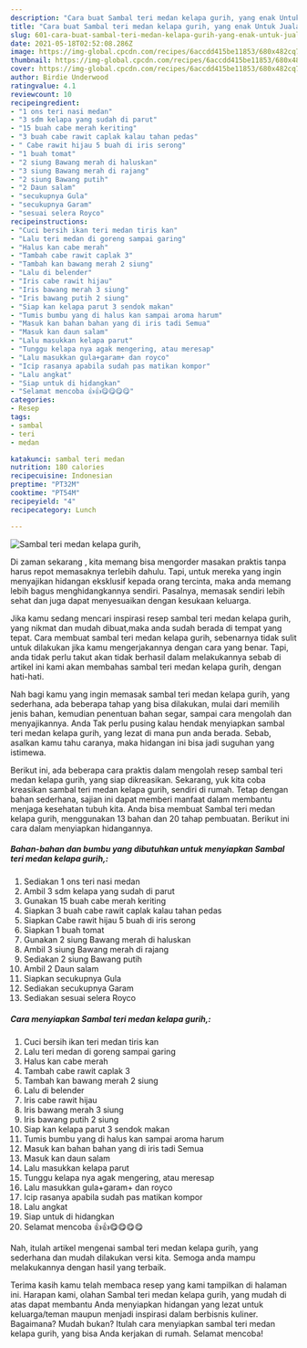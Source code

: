 ```yaml
---
description: "Cara buat Sambal teri medan kelapa gurih, yang enak Untuk Jualan"
title: "Cara buat Sambal teri medan kelapa gurih, yang enak Untuk Jualan"
slug: 601-cara-buat-sambal-teri-medan-kelapa-gurih-yang-enak-untuk-jualan
date: 2021-05-18T02:52:08.286Z
image: https://img-global.cpcdn.com/recipes/6accdd415be11853/680x482cq70/sambal-teri-medan-kelapa-gurih-foto-resep-utama.jpg
thumbnail: https://img-global.cpcdn.com/recipes/6accdd415be11853/680x482cq70/sambal-teri-medan-kelapa-gurih-foto-resep-utama.jpg
cover: https://img-global.cpcdn.com/recipes/6accdd415be11853/680x482cq70/sambal-teri-medan-kelapa-gurih-foto-resep-utama.jpg
author: Birdie Underwood
ratingvalue: 4.1
reviewcount: 10
recipeingredient:
- "1 ons teri nasi medan"
- "3 sdm kelapa yang sudah di parut"
- "15 buah cabe merah keriting"
- "3 buah cabe rawit caplak kalau tahan pedas"
- " Cabe rawit hijau 5 buah di iris serong"
- "1 buah tomat"
- "2 siung Bawang merah di haluskan"
- "3 siung Bawang merah di rajang"
- "2 siung Bawang putih"
- "2 Daun salam"
- "secukupnya Gula"
- "secukupnya Garam"
- "sesuai selera Royco"
recipeinstructions:
- "Cuci bersih ikan teri medan tiris kan"
- "Lalu teri medan di goreng sampai garing"
- "Halus kan cabe merah"
- "Tambah cabe rawit caplak 3"
- "Tambah kan bawang merah 2 siung"
- "Lalu di belender"
- "Iris cabe rawit hijau"
- "Iris bawang merah 3 siung"
- "Iris bawang putih 2 siung"
- "Siap kan kelapa parut 3 sendok makan"
- "Tumis bumbu yang di halus kan sampai aroma harum"
- "Masuk kan bahan bahan yang di iris tadi Semua"
- "Masuk kan daun salam"
- "Lalu masukkan kelapa parut"
- "Tunggu kelapa nya agak mengering, atau meresap"
- "Lalu masukkan gula+garam+ dan royco"
- "Icip rasanya apabila sudah pas matikan kompor"
- "Lalu angkat"
- "Siap untuk di hidangkan"
- "Selamat mencoba 👍👍😋😋😋😋"
categories:
- Resep
tags:
- sambal
- teri
- medan

katakunci: sambal teri medan 
nutrition: 180 calories
recipecuisine: Indonesian
preptime: "PT32M"
cooktime: "PT54M"
recipeyield: "4"
recipecategory: Lunch

---
```



![Sambal teri medan kelapa gurih,](https://img-global.cpcdn.com/recipes/6accdd415be11853/680x482cq70/sambal-teri-medan-kelapa-gurih-foto-resep-utama.jpg)

Di zaman  sekarang , kita memang bisa mengorder masakan praktis tanpa harus repot memasaknya terlebih dahulu. Tapi, untuk mereka yang ingin menyajikan hidangan eksklusif kepada orang tercinta, maka anda memang lebih bagus menghidangkannya sendiri. Pasalnya, memasak sendiri lebih sehat dan juga dapat menyesuaikan dengan kesukaan keluarga.

Jika kamu sedang mencari inspirasi resep sambal teri medan kelapa gurih, yang nikmat dan mudah dibuat,maka anda sudah berada di tempat yang tepat. Cara membuat sambal teri medan kelapa gurih,  sebenarnya tidak sulit untuk dilakukan jika kamu mengerjakannya dengan cara yang benar. Tapi, anda tidak perlu takut akan tidak berhasil dalam melakukannya 
sebab di artikel ini kami akan membahas sambal teri medan kelapa gurih, dengan hati-hati.  



Nah bagi kamu yang ingin memasak sambal teri medan kelapa gurih, yang sederhana, ada beberapa tahap yang bisa dilakukan, mulai dari memilih jenis bahan, kemudian penentuan bahan segar, sampai cara mengolah dan menyajikannya. Anda Tak perlu pusing kalau hendak menyiapkan sambal teri medan kelapa gurih, yang lezat di mana pun anda berada. Sebab, asalkan kamu  tahu caranya, maka hidangan ini bisa jadi suguhan yang istimewa.

Berikut ini, ada beberapa cara praktis  dalam mengolah resep sambal teri medan kelapa gurih, yang siap dikreasikan. Sekarang, yuk kita coba kreasikan sambal teri medan kelapa gurih, sendiri di rumah. Tetap dengan bahan sederhana, sajian ini dapat memberi manfaat dalam membantu menjaga kesehatan tubuh kita. Anda bisa membuat Sambal teri medan kelapa gurih, menggunakan 13 bahan dan 20 tahap pembuatan. Berikut ini cara dalam menyiapkan hidangannya.

<!--inarticleads1-->

##### Bahan-bahan dan bumbu yang dibutuhkan untuk menyiapkan Sambal teri medan kelapa gurih,:

1. Sediakan 1 ons teri nasi medan
1. Ambil 3 sdm kelapa yang sudah di parut
1. Gunakan 15 buah cabe merah keriting
1. Siapkan 3 buah cabe rawit caplak kalau tahan pedas
1. Siapkan  Cabe rawit hijau 5 buah di iris serong
1. Siapkan 1 buah tomat
1. Gunakan 2 siung Bawang merah di haluskan
1. Ambil 3 siung Bawang merah di rajang
1. Sediakan 2 siung Bawang putih
1. Ambil 2 Daun salam
1. Siapkan secukupnya Gula
1. Sediakan secukupnya Garam
1. Sediakan sesuai selera Royco




<!--inarticleads2-->

##### Cara menyiapkan Sambal teri medan kelapa gurih,:

1. Cuci bersih ikan teri medan tiris kan
1. Lalu teri medan di goreng sampai garing
1. Halus kan cabe merah
1. Tambah cabe rawit caplak 3
1. Tambah kan bawang merah 2 siung
1. Lalu di belender
1. Iris cabe rawit hijau
1. Iris bawang merah 3 siung
1. Iris bawang putih 2 siung
1. Siap kan kelapa parut 3 sendok makan
1. Tumis bumbu yang di halus kan sampai aroma harum
1. Masuk kan bahan bahan yang di iris tadi Semua
1. Masuk kan daun salam
1. Lalu masukkan kelapa parut
1. Tunggu kelapa nya agak mengering, atau meresap
1. Lalu masukkan gula+garam+ dan royco
1. Icip rasanya apabila sudah pas matikan kompor
1. Lalu angkat
1. Siap untuk di hidangkan
1. Selamat mencoba 👍👍😋😋😋😋




Nah, itulah artikel mengenai  sambal teri medan kelapa gurih,  yang sederhana dan mudah dilakukan versi kita. Semoga anda mampu melakukannya dengan hasil yang terbaik. 

Terima kasih kamu telah membaca resep yang kami tampilkan di halaman ini. Harapan kami, olahan  Sambal teri medan kelapa gurih, yang mudah di atas dapat membantu Anda menyiapkan hidangan yang lezat untuk keluarga/teman maupun menjadi inspirasi dalam berbisnis kuliner. Bagaimana? Mudah bukan? Itulah cara menyiapkan sambal teri medan kelapa gurih, yang bisa Anda kerjakan di rumah. Selamat mencoba!

